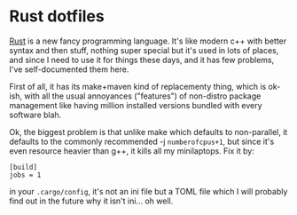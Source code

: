 # Rust dotfiles


[Rust]() is a new fancy programming language. It's like modern c++ with better
syntax and then stuff, nothing super special but it's used in lots of places,
and since I need to use it for things these days, and it has few problems, I've
self-documented them here.

First of all, it has its make+maven kind of replacementy thing, which is ok-ish,
with all the usual annoyances ("features") of non-distro package management like
having million installed versions bundled with every software blah.

Ok, the biggest problem is that unlike make which defaults to non-parallel, it
defaults to the commonly recommended -j `numberofcpus+1`, but since it's even
resource heavier than g++, it kills all my minilaptops. Fix it by:

```
[build]
jobs = 1
```

in your `.cargo/config`, it's not an ini file but a TOML file which I will
probably find out in the future why it isn't ini... oh well.

